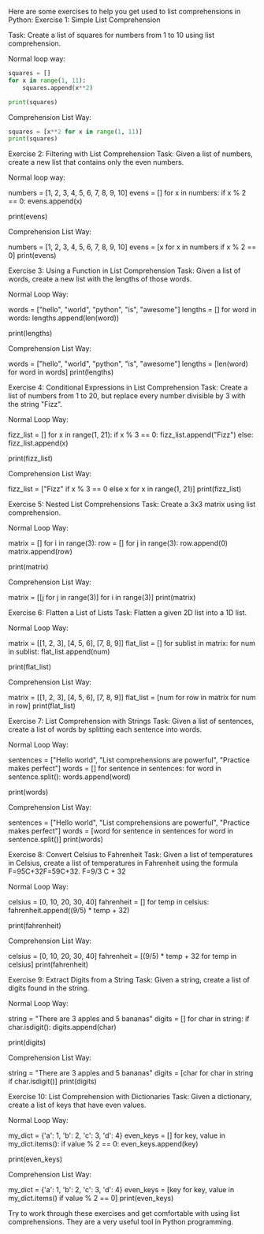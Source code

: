 Here are some exercises to help you get used to list comprehensions in Python:
Exercise 1: Simple List Comprehension

Task: Create a list of squares for numbers from 1 to 10 using list comprehension.

Normal loop way:
```python
squares = []
for x in range(1, 11):
    squares.append(x**2)

print(squares)
```
Comprehension List Way:
```python
squares = [x**2 for x in range(1, 11)]
print(squares)
```

Exercise 2: Filtering with List Comprehension
Task: Given a list of numbers, create a new list that contains only the even numbers.

Normal loop way:

numbers = [1, 2, 3, 4, 5, 6, 7, 8, 9, 10]
evens = []
for x in numbers:
    if x % 2 == 0:
        evens.append(x)

print(evens)

Comprehension List Way:

numbers = [1, 2, 3, 4, 5, 6, 7, 8, 9, 10]
evens = [x for x in numbers if x % 2 == 0]
print(evens)


Exercise 3: Using a Function in List Comprehension
Task: Given a list of words, create a new list with the lengths of those words.

Normal Loop Way:

words = ["hello", "world", "python", "is", "awesome"]
lengths = []
for word in words:
    lengths.append(len(word))

print(lengths)

Comprehension List Way:

words = ["hello", "world", "python", "is", "awesome"]
lengths = [len(word) for word in words]
print(lengths)

Exercise 4: Conditional Expressions in List Comprehension
Task: Create a list of numbers from 1 to 20, but replace every number divisible by 3 with the string "Fizz".

Normal Loop Way:

fizz_list = []
for x in range(1, 21):
    if x % 3 == 0:
        fizz_list.append("Fizz")
    else:
        fizz_list.append(x)

print(fizz_list)

Comprehension List Way:

fizz_list = ["Fizz" if x % 3 == 0 else x for x in range(1, 21)]
print(fizz_list)


Exercise 5: Nested List Comprehensions
Task: Create a 3x3 matrix using list comprehension.

Normal Loop Way:

matrix = []
for i in range(3):
    row = []
    for j in range(3):
        row.append(0)
    matrix.append(row)

print(matrix)

Comprehension List Way:

matrix = [[j for j in range(3)] for i in range(3)]
print(matrix)


Exercise 6: Flatten a List of Lists
Task: Flatten a given 2D list into a 1D list.

Normal Loop Way:

matrix = [[1, 2, 3], [4, 5, 6], [7, 8, 9]]
flat_list = []
for sublist in matrix:
    for num in sublist:
        flat_list.append(num)

print(flat_list)

Comprehension List Way:

matrix = [[1, 2, 3], [4, 5, 6], [7, 8, 9]]
flat_list = [num for row in matrix for num in row]
print(flat_list)


Exercise 7: List Comprehension with Strings
Task: Given a list of sentences, create a list of words by splitting each sentence into words.

Normal Loop Way:

sentences = ["Hello world", "List comprehensions are powerful", "Practice makes perfect"]
words = []
for sentence in sentences:
    for word in sentence.split():
        words.append(word)

print(words)

Comprehension List Way:

sentences = ["Hello world", "List comprehensions are powerful", "Practice makes perfect"]
words = [word for sentence in sentences for word in sentence.split()]
print(words)


Exercise 8: Convert Celsius to Fahrenheit
Task: Given a list of temperatures in Celsius, create a list of temperatures in Fahrenheit using the formula F=95C+32F=59​C+32.
F=9/3 C + 32

Normal Loop Way:

celsius = [0, 10, 20, 30, 40]
fahrenheit = []
for temp in celsius:
    fahrenheit.append((9/5) * temp + 32)

print(fahrenheit)

Comprehension List Way:

celsius = [0, 10, 20, 30, 40]
fahrenheit = [(9/5) * temp + 32 for temp in celsius]
print(fahrenheit)


Exercise 9: Extract Digits from a String
Task: Given a string, create a list of digits found in the string.

Normal Loop Way:

string = "There are 3 apples and 5 bananas"
digits = []
for char in string:
    if char.isdigit():
        digits.append(char)

print(digits)

Comprehension List Way:

string = "There are 3 apples and 5 bananas"
digits = [char for char in string if char.isdigit()]
print(digits)


Exercise 10: List Comprehension with Dictionaries
Task: Given a dictionary, create a list of keys that have even values.

Normal Loop Way:

my_dict = {'a': 1, 'b': 2, 'c': 3, 'd': 4}
even_keys = []
for key, value in my_dict.items():
    if value % 2 == 0:
        even_keys.append(key)

print(even_keys)


Comprehension List Way:

my_dict = {'a': 1, 'b': 2, 'c': 3, 'd': 4}
even_keys = [key for key, value in my_dict.items() if value % 2 == 0]
print(even_keys)


Try to work through these exercises and get comfortable with using list comprehensions. They are a very useful tool in Python programming.

